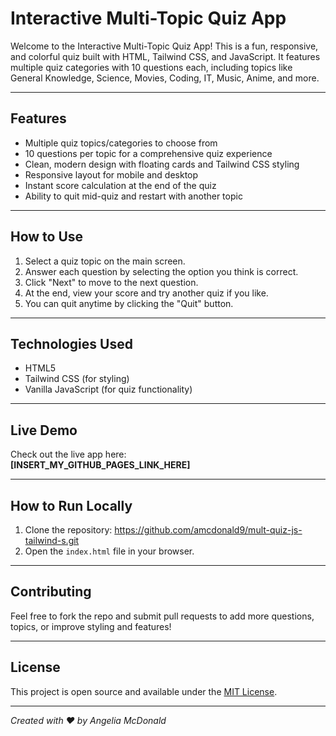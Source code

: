 # Interactive Multi-Topic Quiz App

Welcome to the Interactive Multi-Topic Quiz App! This is a fun, responsive, and colorful quiz built with HTML, Tailwind CSS, and JavaScript. It features multiple quiz categories with 10 questions each, including topics like General Knowledge, Science, Movies, Coding, IT, Music, Anime, and more.

---

## Features

- Multiple quiz topics/categories to choose from
- 10 questions per topic for a comprehensive quiz experience
- Clean, modern design with floating cards and Tailwind CSS styling
- Responsive layout for mobile and desktop
- Instant score calculation at the end of the quiz
- Ability to quit mid-quiz and restart with another topic

---

## How to Use

1. Select a quiz topic on the main screen.
2. Answer each question by selecting the option you think is correct.
3. Click "Next" to move to the next question.
4. At the end, view your score and try another quiz if you like.
5. You can quit anytime by clicking the "Quit" button.

---

## Technologies Used

- HTML5
- Tailwind CSS (for styling)
- Vanilla JavaScript (for quiz functionality)

---

## Live Demo

Check out the live app here:  
**[INSERT_MY_GITHUB_PAGES_LINK_HERE]**

---

## How to Run Locally

1. Clone the repository: https://github.com/amcdonald9/mult-quiz-js-tailwind-s.git
2. Open the `index.html` file in your browser.

---

## Contributing

Feel free to fork the repo and submit pull requests to add more questions, topics, or improve styling and features!

---

## License

This project is open source and available under the [MIT License](LICENSE).

---

*Created with ❤️ by Angelia McDonald*  
